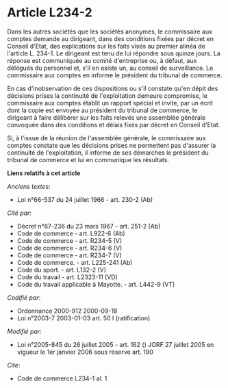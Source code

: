 # Article L234-2

Dans les autres sociétés que les sociétés anonymes, le commissaire aux comptes demande au dirigeant, dans des conditions
fixées par décret en Conseil d'Etat, des explications sur les faits visés au premier alinéa de l'article L. 234-1. Le
dirigeant est tenu de lui répondre sous quinze jours. La réponse est communiquée au comité d'entreprise ou, à défaut, aux
délégués du personnel et, s'il en existe un, au conseil de surveillance. Le commissaire aux comptes en informe le président
du tribunal de commerce.

En cas d'inobservation de ces dispositions ou s'il constate qu'en dépit des décisions prises la continuité de l'exploitation
demeure compromise, le commissaire aux comptes établit un rapport spécial et invite, par un écrit dont la copie est envoyée
au président du tribunal de commerce, le dirigeant à faire délibérer sur les faits relevés une assemblée générale convoquée
dans des conditions et délais fixés par décret en Conseil d'Etat.

Si, à l'issue de la réunion de l'assemblée générale, le commissaire aux comptes constate que les décisions prises ne
permettent pas d'assurer la continuité de l'exploitation, il informe de ses démarches le président du tribunal de commerce et
lui en communique les résultats.

**Liens relatifs à cet article**

_Anciens textes_:

  - Loi n°66-537 du 24 juillet 1966 - art. 230-2 (Ab)

_Cité par_:

  - Décret n°67-236 du 23 mars 1967 - art. 251-2 (Ab)
  - Code de commerce - art. L922-6 (Ab)
  - Code de commerce - art. R234-5 (V)
  - Code de commerce - art. R234-6 (V)
  - Code de commerce - art. R234-7 (V)
  - Code de commerce. - art. L225-241 (Ab)
  - Code du sport. - art. L132-2 (V)
  - Code du travail - art. L2323-11 (VD)
  - Code du travail applicable à Mayotte. - art. L442-9 (VT)

_Codifié par_:

  - Ordonnance 2000-912 2000-09-18
  - Loi n°2003-7 2003-01-03 art. 50 I (ratification)

_Modifié par_:

  - Loi n°2005-845 du 26 juillet 2005 - art. 162 () JORF 27 juillet 2005 en vigueur le 1er janvier 2006 sous réserve art. 190

_Cite_:

  - Code de commerce L234-1 al. 1
